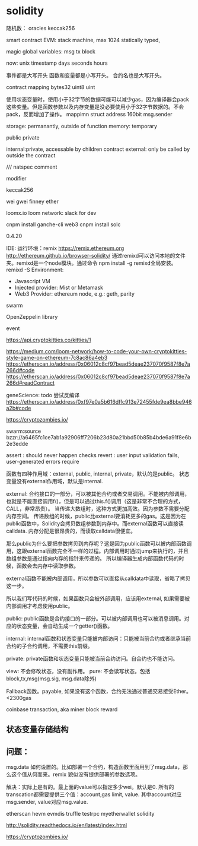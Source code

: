 # solidity


随机数：
  oracles
  keccak256
  
smart contract
EVM: stack machine, max 1024
statically typed,

magic global variables:
  msg
  tx
  block

  now: unix timestamp
  days
  seconds
  hours

事件都是大写开头
函数和变量都是小写开头。
合约名也是大写开头。

contract
  mapping
  bytes32
  uint8
  uint

使用状态变量时，使用小于32字节的数据可能可以减少gas，因为编译器会pack这些变量。但是函数参数以及内存变量是没必要使用小于32字节数据的。不会pack，反而增加了操作。
mappimn
  struct
  address 160bit
  msg.sender

  storage: permanantly, outside of function
  memory: temporary


  public
  private

  internal:private, accessable by children contract
  external: only be called by outside the contract

/// natspec comment

modifier

keccak256

  wei
  gwei
  finney
  ether

loomx.io
loom network: slack for  dev


cnpm install ganche-cli web3
cnpm install solc

0.4.20

IDE:
运行环境：remix https://remix.ethereum.org
http://ethereum.github.io/browser-solidity/
通过remixd可以访问本地的文件夹。remixd是一个node模块。通过命令 npm install -g remixd全局安装。
remixd -S <absulote-path-to-the-shared-folder>
Environment:
- Javascript VM
- Injected provider: Mist or Metamask
- Web3 Provider: ethereum node, e.g.: geth, parity

swarm

OpenZeppelin library

event

https://api.cryptokitties.co/kitties/1


https://medium.com/loom-network/how-to-code-your-own-cryptokitties-style-game-on-ethereum-7c8ac86a4eb3
https://etherscan.io/address/0x06012c8cf97bead5deae237070f9587f8e7a266d#code
https://etherscan.io/address/0x06012c8cf97bead5deae237070f9587f8e7a266d#readContract

geneScience: todo 尝试反编译
https://etherscan.io/address/0xf97e0a5b616dffc913e72455fde9ea8bbe946a2b#code


https://cryptozombies.io/

swarm:source
bzzr://a6465fc1ce7ab1a92906ff7206b23d80a21bbd50b85b4bde6a91f8e6b2e3edde



assert : should never happen checks
revert : user input validation fails, user-generated errors
require

函数有四种作用域：external, public, internal, private，默认的是public。
状态变量没有external作用域，默认是internal.

external: 合约接口的一部分，可以被其他合约或者交易调用。不能被内部调用，也就是不能直接调用f()，但是可以通过this.f()调用（这是非常不合理的方式，CALL，非常昂贵）。
当传递大数组时，这种方式更加高效。因为参数不需要分配内存空间。
传递数组的时候，public比external要消耗更多的gas。这是因为在public函数中，Solidity会拷贝数组参数到内存中。而external函数可以直接读calldata. 内存分配是很昂贵的，而读取calldata很便宜。

那么public为什么要把参数拷贝到内存呢？这是因为public函数可以被内部函数调用，这跟external函数完全不一样的过程。内部调用时通过jump来执行的，并且数组参数是通过指向内存的指针来传递的。
所以编译器生成内部函数代码的时候，函数会去内存中读取参数。

external函数不能被内部调用，所以参数可以直接从calldata中读取，省略了拷贝这一步。

所以我们写代码的时候，如果函数只会被外部调用，应该用external, 如果需要被内部调用才考虑使用public。


public: public函数是合约接口的一部分。可以被内部调用也可以被消息调用。对应的状态变量，会自动生成一个getter()函数。


internal: internal函数和状态变量只能被内部访问：只能被当前合约或者继承当前合约的子合约调用，不需要this前缀。

private: private函数和状态变量只能被当前合约访问。自合约也不能访问。



view: 不会修改状态，没有副作用。
pure: 不会读写状态。包括block,tx,msg(msg.sig, msg.data除外)


Fallback函数。payable, 如果没有这个函数，合约无法通过普通交易接受Ether。<2300gas

coinbase transaction, aka miner block reward

## 状态变量存储结构

## 问题：
msg.data 如何设置的。比如部署一个合约，构造函数里面用到了msg.data，那么这个值从何而来。remix 貌似没有提供部署的参数选项。

解决：实际上是有的。最上面的value可以指定多少wei。默认是0. 所有的transcation都需要提供三个值：account,gas limit, value.
其中account对应msg.sender, value对应msg.value.

etherscan
hevm
evmdis
truffle
testrpc
myetherwallet
solidity

http://solidity.readthedocs.io/en/latest/index.html

https://cryptozombies.io/
